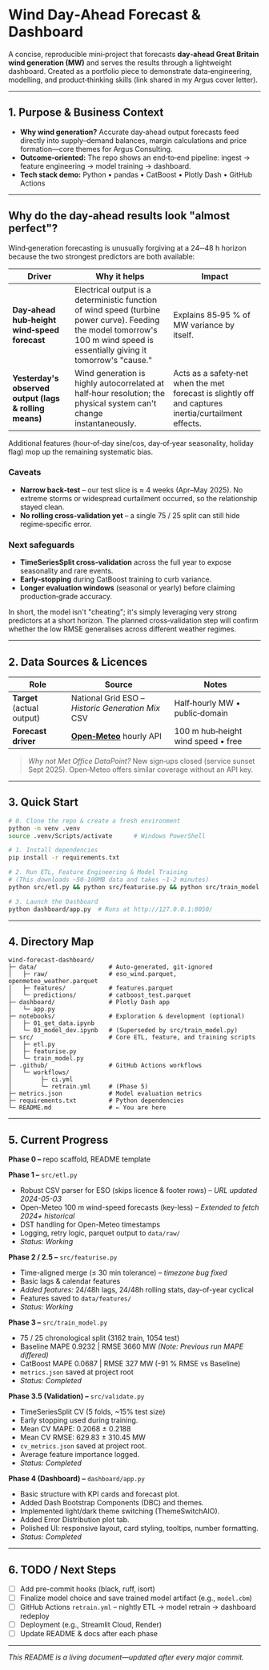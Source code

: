 # Wind Day‑Ahead Forecast & Dashboard

A concise, reproducible mini‑project that forecasts **day‑ahead Great Britain wind generation (MW)** and serves the results through a lightweight dashboard.
Created as a portfolio piece to demonstrate data‑engineering, modelling, and product‑thinking skills (link shared in my Argus cover letter).

---

## 1. Purpose & Business Context

* **Why wind generation?** Accurate day‑ahead output forecasts feed directly into supply–demand balances, margin calculations and price formation—core themes for Argus Consulting.
* **Outcome‑oriented:** The repo shows an end‑to‑end pipeline: ingest → feature engineering → model training → dashboard.
* **Tech stack demo:** Python • pandas • CatBoost • Plotly Dash • GitHub Actions

---

## Why do the day‑ahead results look "almost perfect"?

Wind‑generation forecasting is unusually forgiving at a 24‑‑48 h horizon because the two strongest predictors are both available:

| Driver | Why it helps | Impact |
|--------|--------------|--------|
| **Day‑ahead hub‑height wind‑speed forecast** | Electrical output is a deterministic function of wind speed (turbine power curve).  Feeding the model tomorrow's 100 m wind speed is essentially giving it tomorrow's "cause." | Explains 85‑95 % of MW variance by itself. |
| **Yesterday's observed output (lags & rolling means)** | Wind generation is highly autocorrelated at half‑hour resolution; the physical system can't change instantaneously. | Acts as a safety‑net when the met forecast is slightly off and captures inertia/curtailment effects. |

Additional features (hour‑of‑day sine/cos, day‑of‑year seasonality, holiday flag) mop up the remaining systematic bias.

### Caveats
* **Narrow back‑test** – our test slice is ≈ 4 weeks (Apr–May 2025).  No extreme storms or widespread curtailment occurred, so the relationship stayed clean.  
* **No rolling cross‑validation yet** – a single 75 / 25 split can still hide regime‑specific error.

### Next safeguards
* **TimeSeriesSplit cross‑validation** across the full year to expose seasonality and rare events.  
* **Early‑stopping** during CatBoost training to curb variance.  
* **Longer evaluation windows** (seasonal or yearly) before claiming production‑grade accuracy.

In short, the model isn't "cheating"; it's simply leveraging very strong predictors at a short horizon. The planned cross‑validation step will confirm whether the low RMSE generalises across different weather regimes.

---

## 2. Data Sources & Licences

| Role                       | Source                                               | Notes                              |
| -------------------------- | ---------------------------------------------------- | ---------------------------------- |
| **Target** (actual output) | National Grid ESO – *Historic Generation Mix* CSV    | Half‑hourly MW • public‑domain     |
| **Forecast driver**        | **[Open‑Meteo](https://open-meteo.com/)** hourly API | 100 m hub‑height wind speed • free |

> *Why not Met Office DataPoint?* New sign‑ups closed (service sunset Sept 2025). Open‑Meteo offers similar coverage without an API key.

---

## 3. Quick Start

```bash
# 0. Clone the repo & create a fresh environment
python -m venv .venv
source .venv/Scripts/activate      # Windows PowerShell

# 1. Install dependencies
pip install -r requirements.txt

# 2. Run ETL, Feature Engineering & Model Training
# (This downloads ~50-100MB data and takes ~1-2 minutes)
python src/etl.py && python src/featurise.py && python src/train_model.py

# 3. Launch the Dashboard
python dashboard/app.py  # Runs at http://127.0.0.1:8050/
```

---

## 4. Directory Map

```
wind-forecast-dashboard/
├─ data/                    # Auto-generated, git-ignored
│   ├─ raw/                 # eso_wind.parquet, openmeteo_weather.parquet
│   ├─ features/            # features.parquet
│   └─ predictions/         # catboost_test.parquet
├─ dashboard/               # Plotly Dash app
│   └─ app.py
├─ notebooks/               # Exploration & development (optional)
│   ├─ 01_get_data.ipynb
│   └─ 03_model_dev.ipynb   # (Superseded by src/train_model.py)
├─ src/                     # Core ETL, feature, and training scripts
│   ├─ etl.py
│   ├─ featurise.py
│   └─ train_model.py
├─ .github/                 # GitHub Actions workflows
│   └─ workflows/
│        ├─ ci.yml
│        └─ retrain.yml     # (Phase 5)
├─ metrics.json             # Model evaluation metrics
├─ requirements.txt         # Python dependencies
└─ README.md                # ← You are here
```

---

## 5. Current Progress

**Phase 0 –** repo scaffold, README template

**Phase 1 –** `src/etl.py`

* Robust CSV parser for ESO (skips licence & footer rows) – *URL updated 2024-05-03*
* Open-Meteo 100 m wind-speed forecasts (key-less) – *Extended to fetch 2024+ historical*
* DST handling for Open-Meteo timestamps
* Logging, retry logic, parquet output to `data/raw/`
* *Status: Working*

**Phase 2 / 2.5 –** `src/featurise.py`

* Time-aligned merge (≤ 30 min tolerance) – *timezone bug fixed*
* Basic lags & calendar features
* *Added features:* 24/48h lags, 24/48h rolling stats, day-of-year cyclical
* Features saved to `data/features/`
* *Status: Working*

**Phase 3 –** `src/train_model.py`
* 75 / 25 chronological split (3162 train, 1054 test)
* Baseline MAPE 0.9232 | RMSE 3660 MW  *(Note: Previous run MAPE differed)*
* CatBoost MAPE 0.0687 | RMSE 327 MW (-91 % RMSE vs Baseline)
* `metrics.json` saved at project root
* *Status: Completed*

**Phase 3.5 (Validation) –** `src/validate.py`
* TimeSeriesSplit CV (5 folds, ~15% test size)
* Early stopping used during training.
* Mean CV MAPE: 0.2068 ± 0.2188
* Mean CV RMSE: 629.83 ± 310.45 MW
* `cv_metrics.json` saved at project root.
* Average feature importance logged.
* *Status: Completed*

**Phase 4 (Dashboard) –** `dashboard/app.py`
* Basic structure with KPI cards and forecast plot.
* Added Dash Bootstrap Components (DBC) and themes.
* Implemented light/dark theme switching (ThemeSwitchAIO).
* Added Error Distribution plot tab.
* Polished UI: responsive layout, card styling, tooltips, number formatting.
* *Status: Completed*

---

## 6. TODO / Next Steps

* [ ] Add pre-commit hooks (black, ruff, isort)
* [ ] Finalize model choice and save trained model artifact (e.g., `model.cbm`)
* [ ] GitHub Actions `retrain.yml` – nightly ETL → model retrain → dashboard redeploy
* [ ] Deployment (e.g., Streamlit Cloud, Render)
* [ ] Update README & docs after each phase

---

*This README is a living document—updated after every major commit.*
